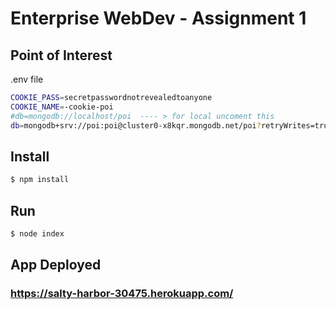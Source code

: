 # Enterprise WebDev - Assignment 1

## Point of Interest

.env file
```sh 
COOKIE_PASS=secretpasswordnotrevealedtoanyone
COOKIE_NAME=-cookie-poi
#db=mongodb://localhost/poi  ---- > for local uncoment this
db=mongodb+srv://poi:poi@cluster0-x8kqr.mongodb.net/poi?retryWrites=true
```

## Install
```sh
$ npm install
```
## Run
```sh
$ node index
```

## App Deployed 
 ### https://salty-harbor-30475.herokuapp.com/
